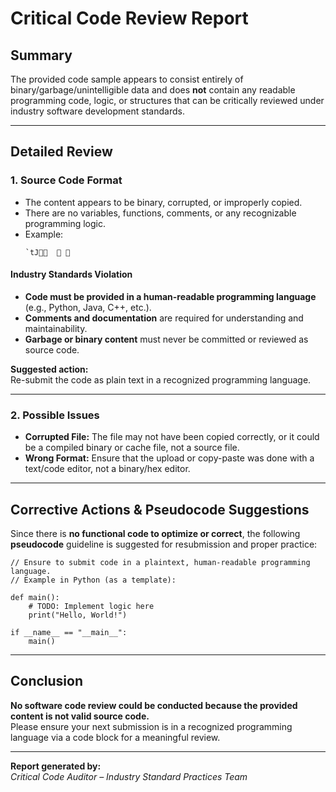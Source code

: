 # Critical Code Review Report

## Summary

The provided code sample appears to consist entirely of binary/garbage/unintelligible data and does **not** contain any readable programming code, logic, or structures that can be critically reviewed under industry software development standards.

---

## Detailed Review

### 1. **Source Code Format**

- The content appears to be binary, corrupted, or improperly copied.  
- There are no variables, functions, comments, or any recognizable programming logic.
- Example:
  ```
      `tJ                                           
  ```

#### **Industry Standards Violation**

- **Code must be provided in a human-readable programming language** (e.g., Python, Java, C++, etc.).
- **Comments and documentation** are required for understanding and maintainability.
- **Garbage or binary content** must never be committed or reviewed as source code.

**Suggested action:**  
Re-submit the code as plain text in a recognized programming language.

---

### 2. **Possible Issues**

- **Corrupted File:** The file may not have been copied correctly, or it could be a compiled binary or cache file, not a source file.
- **Wrong Format:** Ensure that the upload or copy-paste was done with a text/code editor, not a binary/hex editor.

---

## Corrective Actions & Pseudocode Suggestions

Since there is **no functional code to optimize or correct**, the following **pseudocode** guideline is suggested for resubmission and proper practice:

```pseudo
// Ensure to submit code in a plaintext, human-readable programming language.
// Example in Python (as a template):

def main():
    # TODO: Implement logic here
    print("Hello, World!")

if __name__ == "__main__":
    main()
```

---

## Conclusion

**No software code review could be conducted because the provided content is not valid source code.**  
Please ensure your next submission is in a recognized programming language via a code block for a meaningful review.

---

**Report generated by:**  
*Critical Code Auditor – Industry Standard Practices Team*